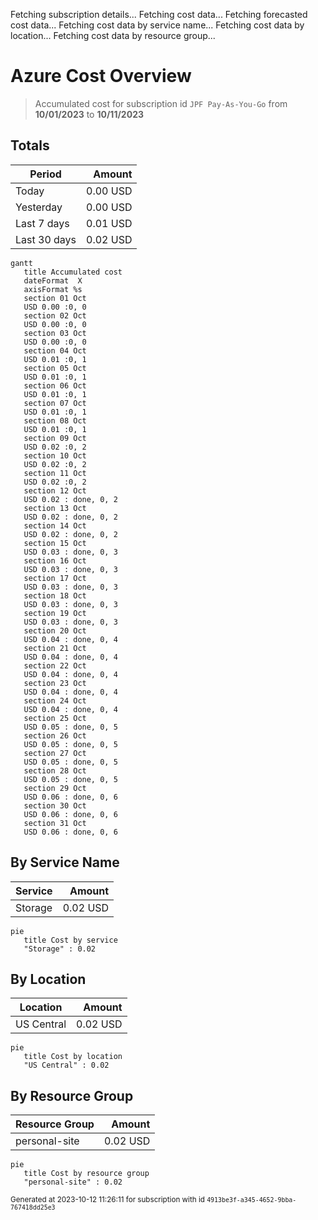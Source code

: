 Fetching subscription details...
Fetching cost data...
Fetching forecasted cost data...
Fetching cost data by service name...
Fetching cost data by location...
Fetching cost data by resource group...
# Azure Cost Overview

> Accumulated cost for subscription id `JPF Pay-As-You-Go` from **10/01/2023** to **10/11/2023**

## Totals

|Period|Amount|
|---|---:|
|Today|0.00 USD|
|Yesterday|0.00 USD|
|Last 7 days|0.01 USD|
|Last 30 days|0.02 USD|

```mermaid
gantt
   title Accumulated cost
   dateFormat  X
   axisFormat %s
   section 01 Oct
   USD 0.00 :0, 0
   section 02 Oct
   USD 0.00 :0, 0
   section 03 Oct
   USD 0.00 :0, 0
   section 04 Oct
   USD 0.01 :0, 1
   section 05 Oct
   USD 0.01 :0, 1
   section 06 Oct
   USD 0.01 :0, 1
   section 07 Oct
   USD 0.01 :0, 1
   section 08 Oct
   USD 0.01 :0, 1
   section 09 Oct
   USD 0.02 :0, 2
   section 10 Oct
   USD 0.02 :0, 2
   section 11 Oct
   USD 0.02 :0, 2
   section 12 Oct
   USD 0.02 : done, 0, 2
   section 13 Oct
   USD 0.02 : done, 0, 2
   section 14 Oct
   USD 0.02 : done, 0, 2
   section 15 Oct
   USD 0.03 : done, 0, 3
   section 16 Oct
   USD 0.03 : done, 0, 3
   section 17 Oct
   USD 0.03 : done, 0, 3
   section 18 Oct
   USD 0.03 : done, 0, 3
   section 19 Oct
   USD 0.03 : done, 0, 3
   section 20 Oct
   USD 0.04 : done, 0, 4
   section 21 Oct
   USD 0.04 : done, 0, 4
   section 22 Oct
   USD 0.04 : done, 0, 4
   section 23 Oct
   USD 0.04 : done, 0, 4
   section 24 Oct
   USD 0.04 : done, 0, 4
   section 25 Oct
   USD 0.05 : done, 0, 5
   section 26 Oct
   USD 0.05 : done, 0, 5
   section 27 Oct
   USD 0.05 : done, 0, 5
   section 28 Oct
   USD 0.05 : done, 0, 5
   section 29 Oct
   USD 0.06 : done, 0, 6
   section 30 Oct
   USD 0.06 : done, 0, 6
   section 31 Oct
   USD 0.06 : done, 0, 6
```

## By Service Name

|Service|Amount|
|---|---:|
|Storage|0.02 USD|

```mermaid
pie
   title Cost by service
   "Storage" : 0.02
```

## By Location

|Location|Amount|
|---|---:|
|US Central|0.02 USD|

```mermaid
pie
   title Cost by location
   "US Central" : 0.02
```

## By Resource Group

|Resource Group|Amount|
|---|---:|
|personal-site|0.02 USD|

```mermaid
pie
   title Cost by resource group
   "personal-site" : 0.02
```

<sup>Generated at 2023-10-12 11:26:11 for subscription with id `4913be3f-a345-4652-9bba-767418dd25e3`</sup>
